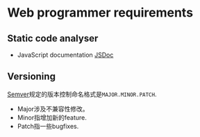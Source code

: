 # Web programmer requirements

## Static code analyser

- JavaScript documentation [JSDoc](http://usejsdoc.org/)

## Versioning
[Semver](https://semver.org/)规定的版本控制命名格式是`MAJOR.MINOR.PATCH`.

- Major涉及不兼容性修改。
- Minor指增加新的feature.
- Patch指一些bugfixes.
